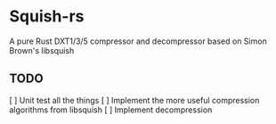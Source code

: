 # Squish-rs
A pure Rust DXT1/3/5 compressor and decompressor based on Simon Brown's libsquish

## TODO
[ ] Unit test all the things
[ ] Implement the more useful compression algorithms from libsquish
[ ] Implement decompression